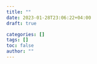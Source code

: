 ```yaml
---
title: ""
date: 2023-01-28T23:06:22+04:00
draft: true

categories: []
tags: []
toc: false
author: ""
---
```

